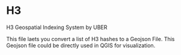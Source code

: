 # H3
H3 Geospatial Indexing System by UBER


This file laets you convert a list of H3 hashes to a Geojson File.
This Geojson file could be directly used in QGIS for visualization.
